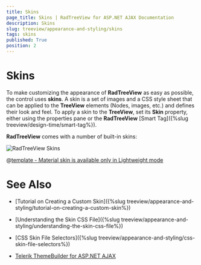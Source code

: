 ```yaml
---
title: Skins
page_title: Skins | RadTreeView for ASP.NET AJAX Documentation
description: Skins
slug: treeview/appearance-and-styling/skins
tags: skins
published: True
position: 2
---
```


# Skins


To make customizing the appearance of **RadTreeView** as easy as possible, the control uses **skins**. A skin is a set of images and a CSS style sheet that can be applied to the **TreeView** elements (Nodes, images, etc.) and defines their look and feel. To apply a skin to the **TreeView**, set its **Skin** property, either using the properties pane or the **RadTreeView** [Smart Tag]({%slug treeview/design-time/smart-tag%}).

**RadTreeView** comes with a number of built-in skins:

![RadTreeView Skins](images/treeview-skins.png) 


 @[template - Material skin is available only in Lightweight mode](/_templates/common/skins-notes.md#material-only-in-lightweight) 





# See Also

 * [Tutorial on Creating a Custom Skin]({%slug treeview/appearance-and-styling/tutorial-on-creating-a-custom-skin%})

 * [Understanding the Skin CSS File]({%slug treeview/appearance-and-styling/understanding-the-skin-css-file%})

 * [CSS Skin File Selectors]({%slug treeview/appearance-and-styling/css-skin-file-selectors%})

 * [Telerik ThemeBuilder for ASP.NET AJAX](http://themebuilder.telerik.com/)


